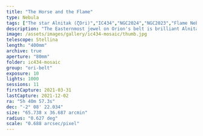 ```yaml
---
title: "The Horse and the Flame"
type: Nebula
tags: ["The star Alnitak (ζOri)","IC434","NGC2024","NGC2023","Flame Nebula","Orion B", "Horsehead Nebula"]
description: "The Easternmost jewel on Orion's belt is brilliant Alnitak, a bright star that bombards NGC 2024 The Flame Nebula with ultraviolet light, causing the gases to glow and form a brilliant orange flame. Nearby, a cloud of dust is illuminated from behind by emission nebula IC434 to create a strikingly horsehead-like silhouette."
image: /assets/images/gallery/ic434-mosaic/thumb.jpg
telescope: Stellina
length: "400mm"
archive: true
aperture: "80mm"
folder: ic434-mosaic
group: "ori-belt"
exposure: 10
lights: 1000
sessions: 11
firstCapture: 2021-03-31
lastCapture: 2021-12-02
ra: "5h 40m 57.3s"
dec: "-2° 08' 22.034"
size: "65.738 x 36.687 arcmin"
radius: "0.627 deg"
scale: "0.688 arcsec/pixel"
---
```

